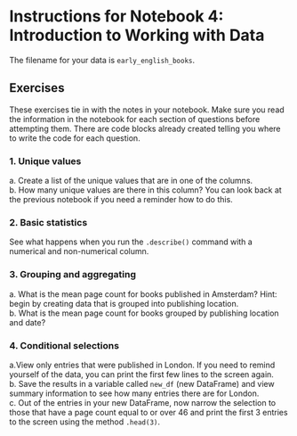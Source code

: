 # Instructions for Notebook 4: Introduction to Working with Data

The filename for your data is ```early_english_books```.

## Exercises
These exercises tie in with the notes in your notebook. Make sure you read the information in the notebook for each section of questions before attempting them. There are code blocks already created telling you where to write the code for each question.

### 1. Unique values
a. Create a list of the unique values that are in one of the columns.  
b. How many unique values are there in this column? You can look back at the previous notebook if you need a reminder how to do this.  

### 2. Basic statistics
See what happens when you run the ```.describe()``` command with a numerical and non-numerical column.

### 3. Grouping and aggregating
a. What is the mean page count for books published in Amsterdam? Hint: begin by creating data that is grouped into publishing location.   
b. What is the mean page count for books grouped by publishing location and date?   

### 4. Conditional selections
a.View only entries that were published in London. If you need to remind yourself of the data, you can print the first few lines to the   screen again.  
b. Save the results in a variable called `new_df` (new DataFrame) and view summary information to see how many entries there are for London.  
c. Out of the entries in your new DataFrame, now narrow the selection to those that have a page count equal to or over 46 and print the first 3 entries to the screen using the method ```.head(3)```.    

